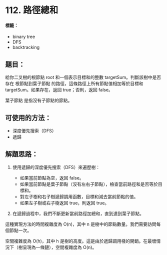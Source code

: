 # 112. 路徑總和
#### 標籤：
- binary tree
- DFS
- backtracking

## 題目：
給你二叉樹的根節點 root 和一個表示目標和的整數 targetSum。判斷該樹中是否存在 根節點到葉子節點 的路徑，這條路徑上所有節點值相加等於目標和 targetSum。如果存在，返回 true；否則，返回 false。

葉子節點 是指沒有子節點的節點。

## 可使用的方法：
- 深度優先搜索（DFS）
- 遞歸

## 解題思路： 
1. 使用遞歸的深度優先搜索（DFS）來遍歷樹：
   - 如果當前節點為空，返回 false。
   - 如果當前節點是葉子節點（沒有左右子節點），檢查當前路徑和是否等於目標和。
   - 對左子樹和右子樹遞歸調用函數，目標和減去當前節點的值。
   - 如果左子樹或右子樹返回 true，則返回 true。

2. 在遞歸過程中，我們不斷更新當前路徑加總和，直到達到葉子節點。

這種實現方法的時間複雜度為 O(n)，其中 n 是樹中的節點數量。我們需要訪問每個節點一次。

空間複雜度為 O(h)，其中 h 是樹的高度。這是由於遞歸調用棧的開銷。在最壞情況下（樹呈現為一條鏈），空間複雜度為 O(n)。